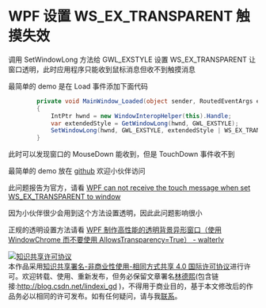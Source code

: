 
# WPF 设置 WS_EX_TRANSPARENT 触摸失效

调用 SetWindowLong 方法给 GWL_EXSTYLE 设置 WS_EX_TRANSPARENT 让窗口透明，此时应用程序只能收到鼠标消息但收不到触摸消息

<!--more-->


<!-- CreateTime:6/16/2020 8:46:23 AM -->

<!-- 发布 -->

最简单的 demo 是在 Load 事件添加下面代码

```csharp
        private void MainWindow_Loaded(object sender, RoutedEventArgs e)
        {
            IntPtr hwnd = new WindowInteropHelper(this).Handle;
            var extendedStyle = GetWindowLong(hwnd, GWL_EXSTYLE);
            SetWindowLong(hwnd, GWL_EXSTYLE, extendedStyle | WS_EX_TRANSPARENT);
        }
```

此时可以发现窗口的 MouseDown 能收到，但是 TouchDown 事件收不到

最简单的 demo 放在 [github](https://github.com/dotnet-campus/wpf-issues/tree/master/CanNotReceiveTouchMessageWS_EX_TRANSPARENT) 欢迎小伙伴访问

此问题报告为官方，请看 [WPF can not receive the touch message when set WS_EX_TRANSPARENT to window](https://github.com/dotnet/wpf/issues/3145 )

因为小伙伴很少会用到这个方法设置透明，因此此问题影响很小

正规的透明设置方法请看 [WPF 制作高性能的透明背景异形窗口（使用 WindowChrome 而不要使用 AllowsTransparency=True） - walterlv](https://blog.walterlv.com/post/wpf-transparent-window-without-allows-transparency.html )





<a rel="license" href="http://creativecommons.org/licenses/by-nc-sa/4.0/"><img alt="知识共享许可协议" style="border-width:0" src="https://licensebuttons.net/l/by-nc-sa/4.0/88x31.png" /></a><br />本作品采用<a rel="license" href="http://creativecommons.org/licenses/by-nc-sa/4.0/">知识共享署名-非商业性使用-相同方式共享 4.0 国际许可协议</a>进行许可。欢迎转载、使用、重新发布，但务必保留文章署名[林德熙](http://blog.csdn.net/lindexi_gd)(包含链接:http://blog.csdn.net/lindexi_gd )，不得用于商业目的，基于本文修改后的作品务必以相同的许可发布。如有任何疑问，请与我[联系](mailto:lindexi_gd@163.com)。